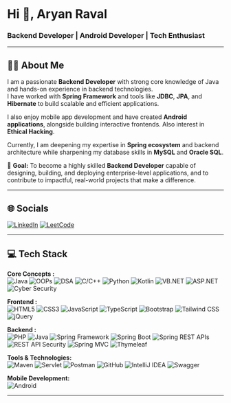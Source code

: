 <h1 align="left">Hi 👋, Aryan Raval</h1>
<h3 align="left">Backend Developer | Android Developer | Tech Enthusiast</h3>

---

## 🧑‍💻 About Me

I am a passionate **Backend Developer** with strong core knowledge of Java and hands-on experience in backend technologies.  
I have worked with **Spring Framework** and tools like **JDBC**, **JPA**, and **Hibernate** to build scalable and efficient applications.  

I also enjoy mobile app development and have created **Android applications**, alongside building interactive frontends. Also interest in **Ethical Hacking**.

Currently, I am deepening my expertise in **Spring ecosystem** and backend architecture while sharpening my database skills in **MySQL** and **Oracle SQL**.  

🎯 **Goal:** To become a highly skilled **Backend Developer** capable of designing, building, and deploying enterprise-level applications, and to contribute to impactful, real-world projects that make a difference.  

---

## 🌐 Socials  
[![LinkedIn](https://img.shields.io/badge/LinkedIn-%230077B5.svg?logo=linkedin&logoColor=white)](https://www.linkedin.com/in/aryan-raval-407858373/) [![LeetCode](https://img.shields.io/badge/LeetCode-%23FFA116.svg?logo=leetcode&logoColor=black)](https://leetcode.com/u/aryanraval299_/)

---

## 💻 Tech Stack  

**Core Concepts :**  
![Java](https://img.shields.io/badge/Java-%23ED8B00.svg?logo=openjdk&logoColor=white) ![OOPs](https://img.shields.io/badge/OOPs-%2300f.svg?logoColor=white) ![DSA](https://img.shields.io/badge/DSA-%2300f.svg?logoColor=white) ![C/C++](https://img.shields.io/badge/C%2FC++-%2300599C.svg?logo=c%2B%2B&logoColor=white) ![Python](https://img.shields.io/badge/Python-%233776AB.svg?logo=python&logoColor=white) ![Kotlin](https://img.shields.io/badge/Kotlin-%237F52FF.svg?logo=kotlin&logoColor=white) ![VB.NET](https://img.shields.io/badge/VB.NET-%23512BD4.svg?logo=dotnet&logoColor=white) ![ASP.NET](https://img.shields.io/badge/ASP.NET-%23512BD4.svg?logo=dotnet&logoColor=white) ![Cyber Security](https://img.shields.io/badge/Cyber%20Security-%2300f.svg?logoColor=white)

**Frontend :**  
![HTML5](https://img.shields.io/badge/HTML5-%23E34F26.svg?logo=html5&logoColor=white) ![CSS3](https://img.shields.io/badge/CSS3-%231572B6.svg?logo=css3&logoColor=white) ![JavaScript](https://img.shields.io/badge/JavaScript-%23323330.svg?logo=javascript&logoColor=%23F7DF1E) ![TypeScript](https://img.shields.io/badge/TypeScript-%23007ACC.svg?logo=typescript&logoColor=white) ![Bootstrap](https://img.shields.io/badge/Bootstrap-%23563D7C.svg?logo=bootstrap&logoColor=white) ![Tailwind CSS](https://img.shields.io/badge/Tailwind_CSS-%2338B2AC.svg?logo=tailwind-css&logoColor=white) ![jQuery](https://img.shields.io/badge/jQuery-%230769AD.svg?logo=jquery&logoColor=white)

**Backend :**  
![PHP](https://img.shields.io/badge/PHP-%23777BB4.svg?logo=php&logoColor=white) ![Java](https://img.shields.io/badge/Java-%23ED8B00.svg?logo=openjdk&logoColor=white) ![Spring Framework](https://img.shields.io/badge/Spring%20Framework-%236DB33F.svg?logo=spring&logoColor=white) ![Spring Boot](https://img.shields.io/badge/Spring%20Boot-%236DB33F.svg?logo=springboot&logoColor=white) ![Spring REST APIs](https://img.shields.io/badge/Spring%20REST%20APIs-%236DB33F.svg?logo=spring&logoColor=white) ![REST API Security](https://img.shields.io/badge/REST%20API%20Security-%23FF6F00.svg?logoColor=white) ![Spring MVC](https://img.shields.io/badge/Spring%20MVC-%236DB33F.svg?logo=spring&logoColor=white) ![Thymeleaf](https://img.shields.io/badge/Thymeleaf-%23005F0F.svg?logo=thymeleaf&logoColor=white)

**Tools & Technologies:**  
![Maven](https://img.shields.io/badge/Maven-%23C71A36.svg?logo=apache-maven&logoColor=white) ![Servlet](https://img.shields.io/badge/Servlet-%23000000.svg?logoColor=white) ![Postman](https://img.shields.io/badge/Postman-%23FF6C37.svg?logo=postman&logoColor=white) ![GitHub](https://img.shields.io/badge/GitHub-%23121011.svg?logo=github&logoColor=white) ![IntelliJ IDEA](https://img.shields.io/badge/IntelliJ%20IDEA-%23000000.svg?logo=intellij-idea&logoColor=white) ![Swagger](https://img.shields.io/badge/Swagger-%2385EA2D.svg?logo=swagger&logoColor=black)

**Mobile Development:**  
![Android](https://img.shields.io/badge/Android-%233DDC84.svg?logo=android&logoColor=white)  

---
